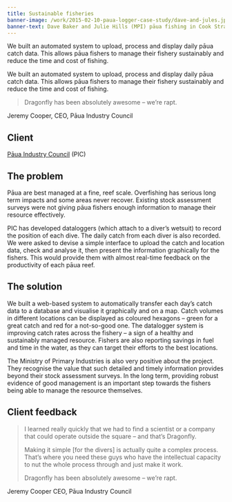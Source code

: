 ```yaml
---
title: Sustainable fisheries
banner-image: /work/2015-02-10-paua-logger-case-study/dave-and-jules.jpg
banner-text: Dave Baker and Julie Hills (MPI) pāua fishing in Cook Strait
---
```


We built an automated system to upload, process and display daily pāua 
catch data. This allows pāua fishers to manage their fishery sustainably and 
reduce the time and cost of fishing.
<!--more-->

We built an automated system to upload, process and display daily pāua 
catch data. This allows pāua fishers to manage their fishery sustainably and 
reduce the time and cost of fishing.

> Dragonfly has been absolutely awesome – we’re rapt.

Jeremy Cooper, CEO, Pāua Industry Council

## Client

[Pāua Industry Council](http://www.paua.org.nz/) (PIC)

## The problem

Pāua are best managed at a fine, reef scale. Overfishing has serious long 
term impacts and some areas never recover. Existing stock assessment 
surveys were not giving pāua fishers enough information to manage their 
resource effectively. 

PIC has developed dataloggers (which attach to a diver’s wetsuit) to record 
the position of each dive. The daily catch from each diver is also recorded. 
We were asked to devise a simple interface to upload the catch and location 
data, check and analyse it, then present the information graphically for the 
fishers. This would provide them with almost real-time feedback on the 
productivity of each pāua reef. 

## The solution

We built a web-based system to automatically transfer each day’s catch data 
to a database and visualise it graphically and on a map. Catch volumes in 
different locations can be displayed as coloured hexagons – green for a great 
catch and red for a not-so-good one. 
The datalogger system is improving catch rates across the fishery – a sign of 
a healthy and sustainably managed resource. Fishers are also reporting 
savings in fuel and time in the water, as they can target their efforts to the 
best locations. 

The Ministry of Primary Industries is also very positive about the project. They 
recognise the value that such detailed and timely information provides beyond 
their stock assessment surveys. In the long term, providing robust evidence of 
good management is an important step towards the fishers being able to 
manage the resource themselves. 

## Client feedback

> I learned really quickly that we had to find a scientist or a company that could 
> operate outside the square – and that’s Dragonfly. 
>
> Making it simple [for the divers] is actually quite a complex process. That’s 
> where you need these guys who have the intellectual capacity to nut the 
> whole process through and just make it work.
>
> Dragonfly has been absolutely awesome – we’re rapt.

Jeremy Cooper
CEO, Pāua Industry Council

